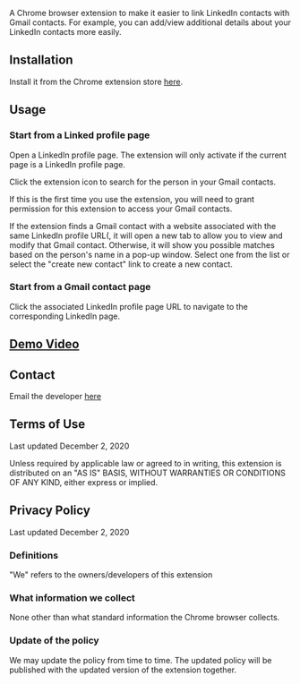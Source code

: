 A Chrome browser extension to make it easier to link LinkedIn contacts with Gmail contacts. For example, you can add/view additional details about your LinkedIn contacts more easily.

## Installation

Install it from the Chrome extension store [here](https://chrome.google.com/webstore/detail/linkedin-contact-sync/ikkmmehpiffooknajlgknlcojfoienjk).

## Usage

### Start from a Linked profile page
Open a LinkedIn profile page. The extension will only activate if the current page is a LinkedIn profile page.

Click the extension icon to search for the person in your Gmail contacts.

If this is the first time you use the extension, you will need to grant permission for this extension to access your Gmail contacts.

If the extension finds a Gmail contact with a website associated with the same LinkedIn profile URL(, it will open a new tab to allow you to view and modify that Gmail contact. Otherwise, it will show you possible matches based on the person's name in a pop-up window. Select one from the list or select the "create new contact" link to create a new contact.

### Start from a Gmail contact page
Click the associated LinkedIn profile page URL to navigate to the corresponding LinkedIn page.

## [Demo Video](https://youtu.be/W47FJAEUiwg)

## Contact
Email the developer [here](mailto:happy.ch.dev@gmail.com)

## Terms of Use
Last updated December 2, 2020

Unless required by applicable law or agreed to in writing, this extension is distributed on an "AS IS" BASIS, WITHOUT WARRANTIES OR CONDITIONS OF ANY KIND, either express or implied.

## Privacy Policy
Last updated December 2, 2020

### Definitions
"We" refers to the owners/developers of this extension

### What information we collect
None other than what standard information the Chrome browser collects.

### Update of the policy
We may update the policy from time to time. The updated policy will be published with the updated version of the extension together.